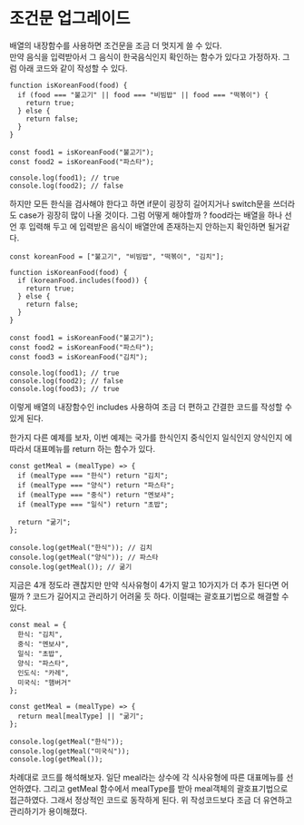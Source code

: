 # 조건문 업그레이드

배열의 내장함수를 사용하면 조건문을 조금 더 멋지게 쓸 수 있다.  
만약 음식을 입력받아서 그 음식이 한국음식인지 확인하는 함수가 있다고 가정하자. 그럼 아래 코드와 같이 작성할 수 있다.

```
function isKoreanFood(food) {
  if (food === "불고기" || food === "비빔밥" || food === "떡볶이") {
    return true;
  } else {
    return false;
  }
}

const food1 = isKoreanFood("불고기");
const food2 = isKoreanFood("파스타");

console.log(food1); // true
console.log(food2); // false
```

하지만 모든 한식을 검사해야 한다고 하면 if문이 굉장히 길어지거나 switch문을 쓰더라도 case가 굉장히 많이 나올 것이다.
그럼 어떻게 해야할까 ? food라는 배열을 하나 선언 후 입력해 두고 에 입력받은 음식이 배열안에 존재하는지 안하는지 확인하면 될거같다.

```
const koreanFood = ["불고기", "비빔밥", "떡볶이", "김치"];

function isKoreanFood(food) {
  if (koreanFood.includes(food)) {
    return true;
  } else {
    return false;
  }
}

const food1 = isKoreanFood("불고기");
const food2 = isKoreanFood("파스타");
const food3 = isKoreanFood("김치");

console.log(food1); // true
console.log(food2); // false
console.log(food3); // true
```

이렇게 배열의 내장함수인 includes 사용하여 조금 더 편하고 간결한 코드를 작성할 수 있게 된다.

한가지 다른 예제를 보자, 이번 예제는 국가를 한식인지 중식인지 일식인지 양식인지 에 따라서 대표메뉴를 return 하는 함수가 있다.

```
const getMeal = (mealType) => {
  if (mealType === "한식") return "김치";
  if (mealType === "양식") return "파스타";
  if (mealType === "중식") return "멘보샤";
  if (mealType === "일식") return "초밥";

  return "굶기";
};

console.log(getMeal("한식")); // 김치
console.log(getMeal("양식")); // 파스타
console.log(getMeal()); // 굶기
```

지금은 4개 정도라 괜찮지만 만약 식사유형이 4가지 말고 10가지가 더 추가 된다면 어떨까 ? 코드가 길어지고 관리하기 어려울 듯 하다.
이럴때는 괄호표기법으로 해결할 수 있다.

```
const meal = {
  한식: "김치",
  중식: "멘보샤",
  일식: "초밥",
  양식: "파스타",
  인도식: "카레",
  미국식: "햄버거"
};

const getMeal = (mealType) => {
  return meal[mealType] || "굶기";
};

console.log(getMeal("한식"));
console.log(getMeal("미국식"));
console.log(getMeal());
```

차례대로 코드를 해석해보자. 일단 meal라는 상수에 각 식사유형에 따른 대표메뉴를 선언하였다. 그리고 getMeal 함수에서 mealType를 받아 meal객체의 괄호표기법으로 접근하였다.
그래서 정상적인 코드로 동작하게 된다. 위 작성코드보다 조금 더 유연하고 관리하기가 용이해졌다.

